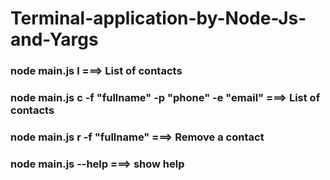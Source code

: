 # Terminal-application-by-Node-Js-and-Yargs

### node main.js l ===> List of contacts
### node main.js c -f "fullname" -p "phone" -e "email" ===> List of contacts
### node main.js r -f "fullname" ===> Remove a contact
### node main.js --help ===> show help